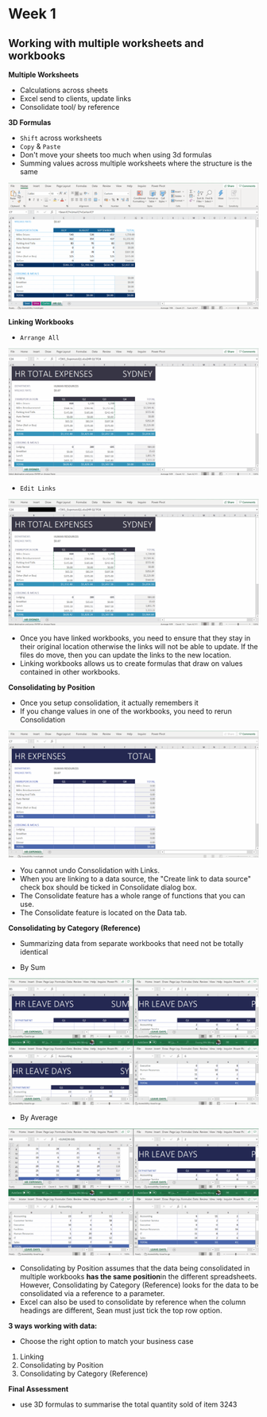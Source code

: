 # Week 1
## Working with multiple worksheets and workbooks

**Multiple Worksheets**
* Calculations across sheets
* Excel send to clients, update links
* Consolidate tool/ by reference

**3D Formulas**
* `Shift` across worksheets
* `Copy` & `Paste`
* Don't move your sheets too much when using 3d formulas
* Summing values across multiple worksheets where the structure is the same

![](screenshot/3d-formulas.gif)

**Linking Workbooks**
* `Arrange All`

![](screenshot/arrange-all.gif)

* `Edit Links`

![](screenshot/edit-links.gif)

* Once you have linked workbooks, you need to ensure that they stay in their original location otherwise the links will not be able to update. If the files do move, then you can update the links to the new location.
* Linking workbooks allows us to create formulas that draw on values contained in other workbooks.

**Consolidating by Position**
* Once you setup consolidation, it actually remembers it
* If you change values in one of the workbooks, you need to rerun Consolidation

![](screenshot/consolidating-by-position.gif)

* You cannot undo Consolidation with Links.
* When you are linking to a data source, the "Create link to data source" check box should be ticked in Consolidate dialog box.
* The Consolidate feature has a whole range of functions that you can use.
* The Consolidate feature is located on the Data tab.

**Consolidating by Category (Reference)**
* Summarizing data from separate workbooks that need not be totally identical

* By Sum

![](screenshot/consolidating-by-reference-sum.gif)

* By Average

![](screenshot/consolidating-by-reference-average.gif)

* Consolidating by Position assumes that the data being consolidated in multiple workbooks **has the same position**in the different spreadsheets. However, Consolidating by Category (Reference) looks for the data to be consolidated via a reference to a parameter.
* Excel can also be used to consolidate by reference when the column headings are different, Sean must just tick the top row option.


**3 ways working with data:**
* Choose the right option to match your business case
1. Linking
2. Consolidating by Position
3. Consolidating by Category (Reference)

**Final Assessment**
* use 3D formulas to summarise the total quantity sold of item 3243